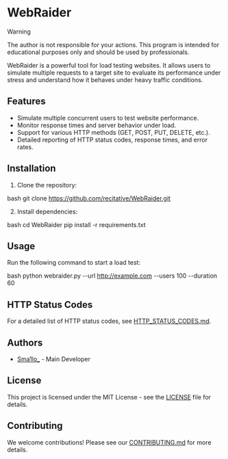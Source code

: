 # WebRaider

> [!WARNING]
> The author is not responsible for your actions. This program is intended for educational purposes only and should be used by professionals.

WebRaider is a powerful tool for load testing websites. It allows users to simulate multiple requests to a target site to evaluate its performance under stress and understand how it behaves under heavy traffic conditions.

## Features

- Simulate multiple concurrent users to test website performance.
- Monitor response times and server behavior under load.
- Support for various HTTP methods (GET, POST, PUT, DELETE, etc.).
- Detailed reporting of HTTP status codes, response times, and error rates.

## Installation

1. Clone the repository:

bash
   git clone https://github.com/recitative/WebRaider.git


2. Install dependencies:

bash
   cd WebRaider
   pip install -r requirements.txt


## Usage

Run the following command to start a load test:

bash
python webraider.py --url http://example.com --users 100 --duration 60


## HTTP Status Codes

For a detailed list of HTTP status codes, see [HTTP_STATUS_CODES.md](HTTP_STATUS_CODES.md).

## Authors

- [Sma1lo_](https://github.com/Sma1lo) - Main Developer

## License

This project is licensed under the MIT License - see the [LICENSE](LICENSE) file for details.

## Contributing

We welcome contributions! Please see our [CONTRIBUTING.md](CONTRIBUTING.md) for more details.